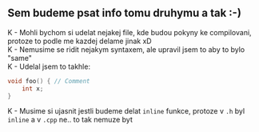 Sem budeme psat info tomu druhymu a tak :-)
---

K - Mohli bychom si udelat nejakej file, kde budou pokyny ke compilovani, protoze to podle me kazdej delame jinak xD <br>
K - Nemusime se ridit nejakym syntaxem, ale upravil jsem to aby to bylo "same" <br>
K - Udelal jsem to takhle: <br>
``` c++
void foo() { // Comment
	int x;
}
```
K - Musime si ujasnit jestli budeme delat `inline` funkce, protoze v `.h` byl `inline` a v `.cpp` ne.. to tak nemuze byt <br>